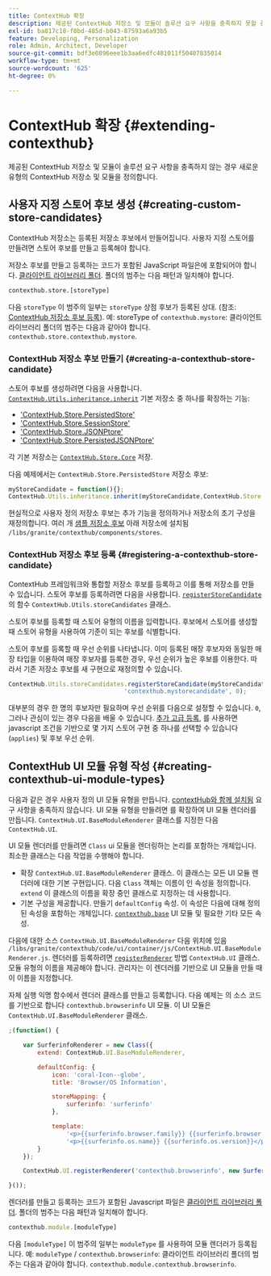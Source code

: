 ```yaml
---
title: ContextHub 확장
description: 제공된 ContextHub 저장소 및 모듈이 솔루션 요구 사항을 충족하지 못할 경우 새로운 유형의 ContextHub 저장소 및 모듈을 정의합니다
exl-id: ba817c18-f8bd-485d-b043-87593a6a93b5
feature: Developing, Personalization
role: Admin, Architect, Developer
source-git-commit: bdf3e0896eee1b3aa6edfc481011f50407835014
workflow-type: tm+mt
source-wordcount: '625'
ht-degree: 0%

---
```


# ContextHub 확장 {#extending-contexthub}

제공된 ContextHub 저장소 및 모듈이 솔루션 요구 사항을 충족하지 않는 경우 새로운 유형의 ContextHub 저장소 및 모듈을 정의합니다.

## 사용자 지정 스토어 후보 생성 {#creating-custom-store-candidates}

ContextHub 저장소는 등록된 저장소 후보에서 만들어집니다. 사용자 지정 스토어를 만들려면 스토어 후보를 만들고 등록해야 합니다.

저장소 후보를 만들고 등록하는 코드가 포함된 JavaScript 파일은에 포함되어야 합니다. [클라이언트 라이브러리 폴더](/help/implementing/developing/introduction/clientlibs.md). 폴더의 범주는 다음 패턴과 일치해야 합니다.

```xml
contexthub.store.[storeType]
```

다음 `storeType` 이 범주의 일부는 `storeType` 상점 후보가 등록된 상대. (참조: [ContextHub 저장소 후보 등록](#registering-a-contexthub-store-candidate)). 예: storeType of `contexthub.mystore`: 클라이언트 라이브러리 폴더의 범주는 다음과 같아야 합니다. `contexthub.store.contexthub.mystore`.

### ContextHub 저장소 후보 만들기 {#creating-a-contexthub-store-candidate}

스토어 후보를 생성하려면 다음을 사용합니다. [`ContextHub.Utils.inheritance.inherit`](contexthub-api.md#inherit-child-parent) 기본 저장소 중 하나를 확장하는 기능:

* [&#39;ContextHub.Store.PersistedStore&#39;](contexthub-api.md#contexthub-store-persistedstore)
* [&#39;ContextHub.Store.SessionStore&#39;](contexthub-api.md#contexthub-store-sessionstore)
* [&#39;ContextHub.Store.JSONPtore&#39;](contexthub-api.md#contexthub-store-jsonpstore)
* [&#39;ContextHub.Store.PersistedJSONPtore&#39;](contexthub-api.md#contexthub-store-persistedjsonpstore)

각 기본 저장소는 [`ContextHub.Store.Core`](contexthub-api.md#contexthub-store-core) 저장.

다음 예제에서는 `ContextHub.Store.PersistedStore` 저장소 후보:

```javascript
myStoreCandidate = function(){};
ContextHub.Utils.inheritance.inherit(myStoreCandidate,ContextHub.Store.PersistedStore);
```

현실적으로 사용자 정의 저장소 후보는 추가 기능을 정의하거나 저장소의 초기 구성을 재정의합니다. 여러 개 [샘플 저장소 후보](sample-stores.md) 아래 저장소에 설치됨 `/libs/granite/contexthub/components/stores`.

### ContextHub 저장소 후보 등록 {#registering-a-contexthub-store-candidate}

ContextHub 프레임워크와 통합할 저장소 후보를 등록하고 이를 통해 저장소를 만들 수 있습니다. 스토어 후보를 등록하려면 다음을 사용합니다. [`registerStoreCandidate`](contexthub-api.md#registerstorecandidate-store-storetype-priority-applies) 의 함수 `ContextHub.Utils.storeCandidates` 클래스.

스토어 후보를 등록할 때 스토어 유형의 이름을 입력합니다. 후보에서 스토어를 생성할 때 스토어 유형을 사용하여 기준이 되는 후보를 식별합니다.

스토어 후보를 등록할 때 우선 순위를 나타냅니다. 이미 등록된 매장 후보자와 동일한 매장 타입을 이용하여 매장 후보자를 등록한 경우, 우선 순위가 높은 후보를 이용한다. 따라서 기존 저장소 후보를 새 구현으로 재정의할 수 있습니다.

```javascript
ContextHub.Utils.storeCandidates.registerStoreCandidate(myStoreCandidate,
                                'contexthub.mystorecandidate', 0);
```

대부분의 경우 한 명의 후보자만 필요하며 우선 순위를 다음으로 설정할 수 있습니다. `0`, 그러나 관심이 있는 경우 다음을 배울 수 있습니다. [추가 고급 등록,](contexthub-api.md#registerstorecandidate-store-storetype-priority-applies) 를 사용하면 javascript 조건을 기반으로 몇 가지 스토어 구현 중 하나를 선택할 수 있습니다(`applies`) 및 후보 우선 순위.

## ContextHub UI 모듈 유형 작성 {#creating-contexthub-ui-module-types}

다음과 같은 경우 사용자 정의 UI 모듈 유형을 만듭니다. [contextHub와 함께 설치됨](sample-modules.md) 요구 사항을 충족하지 않습니다. UI 모듈 유형을 만들려면 를 확장하여 UI 모듈 렌더러를 만듭니다. `ContextHub.UI.BaseModuleRenderer` 클래스를 지정한 다음 `ContextHub.UI`.

UI 모듈 렌더러를 만들려면 `Class` ui 모듈을 렌더링하는 논리를 포함하는 개체입니다. 최소한 클래스는 다음 작업을 수행해야 합니다.

* 확장 `ContextHub.UI.BaseModuleRenderer` 클래스. 이 클래스는 모든 UI 모듈 렌더러에 대한 기본 구현입니다. 다음 `Class` 객체는 이름이 인 속성을 정의합니다. `extend` 이 클래스의 이름을 확장 중인 클래스로 지정하는 데 사용합니다.
* 기본 구성을 제공합니다. 만들기 `defaultConfig` 속성. 이 속성은 다음에 대해 정의된 속성을 포함하는 개체입니다. [`contexthub.base`](sample-modules.md#contexthub-base-ui-module-type) UI 모듈 및 필요한 기타 모든 속성.

다음에 대한 소스 `ContextHub.UI.BaseModuleRenderer` 다음 위치에 있음 `/libs/granite/contexthub/code/ui/container/js/ContextHub.UI.BaseModuleRenderer.js`.  렌더러를 등록하려면 [`registerRenderer`](contexthub-api.md#registerrenderer-moduletype-renderer-dontrender) 방법 `ContextHub.UI` 클래스. 모듈 유형의 이름을 제공해야 합니다. 관리자는 이 렌더러를 기반으로 UI 모듈을 만들 때 이 이름을 지정합니다.

자체 실행 익명 함수에서 렌더러 클래스를 만들고 등록합니다. 다음 예제는 의 소스 코드를 기반으로 합니다 `contexthub.browserinfo` UI 모듈. 이 UI 모듈은 `ContextHub.UI.BaseModuleRenderer` 클래스.

```javascript
;(function() {

    var SurferinfoRenderer = new Class({
        extend: ContextHub.UI.BaseModuleRenderer,

        defaultConfig: {
            icon: 'coral-Icon--globe',
            title: 'Browser/OS Information',

            storeMapping: {
                surferinfo: 'surferinfo'
            },

            template:
                '<p>{{surferinfo.browser.family}} {{surferinfo.browser.version}}</p>' +
                '<p>{{surferinfo.os.name}} {{surferinfo.os.version}}</p>'
        }
    });

    ContextHub.UI.registerRenderer('contexthub.browserinfo', new SurferinfoRenderer());

}());
```

렌더러를 만들고 등록하는 코드가 포함된 Javascript 파일은 [클라이언트 라이브러리 폴더](/help/implementing/developing/introduction/clientlibs.md). 폴더의 범주는 다음 패턴과 일치해야 합니다.

```javascript
contexthub.module.[moduleType]
```

다음 `[moduleType]` 이 범주의 일부는 `moduleType` 를 사용하여 모듈 렌더러가 등록됩니다. 예: `moduleType` / `contexthub.browserinfo`: 클라이언트 라이브러리 폴더의 범주는 다음과 같아야 합니다. `contexthub.module.contexthub.browserinfo`.
